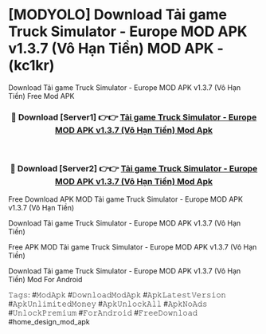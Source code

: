 # [MODYOLO] Download Tải game Truck Simulator - Europe MOD APK v1.3.7 (Vô Hạn Tiền) MOD APK - (kc1kr)
Download Tải game Truck Simulator - Europe MOD APK v1.3.7 (Vô Hạn Tiền) Free Mod APK

<div align="center">
<h3>🔴 Download [Server1] 👉👉 <a href="https://apk-comot.site?title=Tải_game_Truck_Simulator_-_Europe_MOD_APK_v1.3.7_(Vô_Hạn_Tiền)">Tải game Truck Simulator - Europe MOD APK v1.3.7 (Vô Hạn Tiền) Mod Apk</a></h3><br>

<h3>🔴 Download [Server2] 👉👉 <a href="https://apk-comot.site?title=Tải_game_Truck_Simulator_-_Europe_MOD_APK_v1.3.7_(Vô_Hạn_Tiền)">Tải game Truck Simulator - Europe MOD APK v1.3.7 (Vô Hạn Tiền) Mod Apk</a></h3>
</div>


Free Download APK MOD Tải game Truck Simulator - Europe MOD APK v1.3.7 (Vô Hạn Tiền)

Download Tải game Truck Simulator - Europe MOD APK v1.3.7 (Vô Hạn Tiền) 

Free APK MOD Tải game Truck Simulator - Europe MOD APK v1.3.7 (Vô Hạn Tiền) 

Download Tải game Truck Simulator - Europe MOD APK v1.3.7 (Vô Hạn Tiền) Mod For Android

𝚃𝚊𝚐𝚜: #𝙼𝚘𝚍𝙰𝚙𝚔 #𝙳𝚘𝚠𝚗𝚕𝚘𝚊𝚍𝙼𝚘𝚍𝙰𝚙𝚔 #𝙰𝚙𝚔𝙻𝚊𝚝𝚎𝚜𝚝𝚅𝚎𝚛𝚜𝚒𝚘𝚗 #𝙰𝚙𝚔𝚄𝚗𝚕𝚒𝚖𝚒𝚝𝚎𝚍𝙼𝚘𝚗𝚎𝚢 #𝙰𝚙𝚔𝚄𝚗𝚕𝚘𝚌𝚔𝙰𝚕𝚕 #𝙰𝚙𝚔𝙽𝚘𝙰𝚍𝚜 #𝚄𝚗𝚕𝚘𝚌𝚔𝙿𝚛𝚎𝚖𝚒𝚞𝚖 #𝙵𝚘𝚛𝙰𝚗𝚍𝚛𝚘𝚒𝚍 #𝙵𝚛𝚎𝚎𝙳𝚘𝚠𝚗𝚕𝚘𝚊𝚍 #home_design_mod_apk